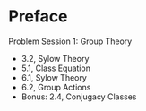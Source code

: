 # Preface

Problem Session 1: Group Theory

- 3.2, Sylow Theory
- 5.1, Class Equation
- 6.1, Sylow Theory
- 6.2, Group Actions
- Bonus: 2.4, Conjugacy Classes
